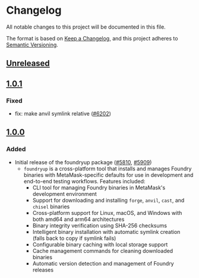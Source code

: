 # Changelog

All notable changes to this project will be documented in this file.

The format is based on [Keep a Changelog](https://keepachangelog.com/en/1.0.0/),
and this project adheres to [Semantic Versioning](https://semver.org/spec/v2.0.0.html).

## [Unreleased]

## [1.0.1]

### Fixed

- fix: make anvil symlink relative ([#6202](https://github.com/MetaMask/core/pull/6202))

## [1.0.0]

### Added

- Initial release of the foundryup package ([#5810](https://github.com/MetaMask/core/pull/5810), [#5909](https://github.com/MetaMask/core/pull/5909))
  - `foundryup` is a cross-platform tool that installs and manages Foundry binaries with MetaMask-specific defaults for use in development and end-to-end testing workflows. Features included:
    - CLI tool for managing Foundry binaries in MetaMask's development environment
    - Support for downloading and installing `forge`, `anvil`, `cast`, and `chisel` binaries
    - Cross-platform support for Linux, macOS, and Windows with both amd64 and arm64 architectures
    - Binary integrity verification using SHA-256 checksums
    - Intelligent binary installation with automatic symlink creation (falls back to copy if symlink fails)
    - Configurable binary caching with local storage support
    - Cache management commands for cleaning downloaded binaries
    - Automatic version detection and management of Foundry releases

[Unreleased]: https://github.com/MetaMask/core/compare/@metamask/foundryup@1.0.1...HEAD
[1.0.1]: https://github.com/MetaMask/core/compare/@metamask/foundryup@1.0.0...@metamask/foundryup@1.0.1
[1.0.0]: https://github.com/MetaMask/core/releases/tag/@metamask/foundryup@1.0.0
